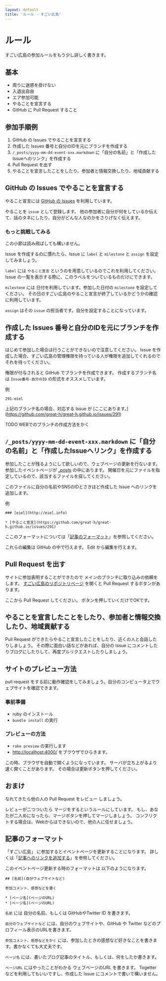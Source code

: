 ```yaml
---
layout: default
title: 'ルール - すごい広島'
---
```


# ルール

すごい広島の参加ルールをもう少し詳しく書きます。


## 基本

* 周りに迷惑を掛けない
* 入退出自由
* エア参加可能
* やることを宣言する
* GitHub に Pull Request すること


## 参加手順例

1. GitHub の Issues  でやることを宣言する
2. 作成した Issues 番号と自分のIDを元にブランチを作成する
3. `/_posts/yyyy-mm-dd-event-xxx.markdown` に「自分の名前」と「作成したIssueへのリンク」を作成する
4. Pull Request を出す
5. やることを宣言したことをしたり、参加者と情報交換したり、地域貢献する


## GitHub の Issues でやることを宣言する

やること宣言には [GitHub の Issues](https://github.com/great-h/great-h.github.io/issues?state=open) を利用しています。

やることを `issue` として登録します。
他の参加者に自分が何をしているか伝えて、話のタネにしたり、自分がどんな人なのかをさりげなく伝えます。


### もっと挑戦してみる

この小節は読み飛ばしても構いません。

Issue を作成するのに慣れたら、Issue に `label` と `milestone` と `assign` を設定してみましょう。

`label` には `やること宣言` というのを用意しているのでこれを利用してください。
Issue の一覧を表示する際に、このラベルをついているものだけにできます。

`milestone` には 日付を利用しています。参加した日付の `milestone` を設定してください。
その日のすごい広島のやること宣言が終了しているかどうかの確認に利用しています。

`assign` はその `issue` の担当者です。自分を設定することになっています。


## 作成した Issues 番号と自分のIDを元にブランチを作成する

はじめて参加した場合は行うことができないので注意してください。
Issue を作成した場合、すごい広島の管理権限を持っている人が権限を追加してくれるのでそれを待ってください。

権限が付与されると GitHub でブランチを作成できます。
作成するブランチ名は `Issue番号-自分のID` の形式をオススメしています。

例

```
291-eiel
```

上記のブランチ名の場合、対応する Issue が [ここにあります。] (https://github.com/great-h/great-h.github.io/issues/291)

TODO WEBでのブランチの作成方法をかく

## `/_posts/yyyy-mm-dd-event-xxx.markdown` に「自分の名前」と「作成したIssueへリンク」を作成する

参加したことが残るようにして欲しいので、ウェブページの更新を行ないます。
参加したイベントページが [_posts](https://github.com/great-h/great-h.github.io/tree/master/_posts) の中にあります。
開催日を元にファイルを指定しているので、該当するファイルを探してください。

このファイルに自分の名前やSNSのIDとさきほど作成した Issue へのリンクを追加します。

例

```
### [eiel](http://eiel.info)

* [やること宣言](https://github.com/great-h/great-h.github.io/issues/291)

```

ここのフォーマットについては「[記事のフォーマット](#記事のフォーマット)」を参照してください。

これらの編集は GitHub の中で行えます。
Edit から編集を行えます。


## Pull Request を出す

サイトに参加表明することができたので メインのブランチに取り込みの依頼をします。
[すごい広島のリポジトリページ](https://github.com/great-h/great-h.github.io) を開くと Pull Request するボタンがあります。

ここから Pull Request してください。
ボタンを押していくだけでOKです。


## やることを宣言したことをしたり、参加者と情報交換したり、地域貢献する

Pull Request ができたらやること宣言したことをしたり、近くの人と会話したりしましょう。
その際に面白い話などがあれば、自分の Issue にコメントしたりブログにしたりして、再度プルリクエストしたりしましょう。

## サイトのプレビュー方法

pull request をする前に動作確認をしてみましょう。自分のコンピュータ上でウェブサイトを確認できます。

### 事前準備

* ruby のインストール
* `bundle install` の実行

### プレビューの方法

* `rake preview` の実行します
* [http://localhost:4000/](http://localhost:4000/) をブラウザでひらきます。

この時、ブラウザを自動で開くようになっています。
サーバが立ち上がるより速く開くことがあります。
その場合は更新ボタンを押してください。


## おまけ

なれてきたら他の人の Pull Request をレビュー しましょう。

レビューが二つついたら マージをするというルールにしています。
もし、あなたが二人めになったら、マージボタンを押してマージしましょう。
コンフリクトする場合は、Webからはできないので、他の人に任せましょう。


<h2 id="記事のフォーマット">記事のフォーマット</h2>

「すごい広島」 に参加するとイベントページを更新することになります。
詳しくは「[記事へのリンクを追加する](#記事へのリンクを追加する)」を参照してください。

このイベントページ更新する時のフォーマットは 以下のようになります。

```
## [名前](自分ウェブサイトなど)

参加コメント、感想などを書く

* [ページ名](ページのURL)
* [ページ名](ページのURL)
```

`名前` には 自分の名前、もしくは GitHubやTwitter ID を書きます。

`自分のウェブサイトなど` には、自分のウェブサイトや、GitHub や Twitter などのプロフィール表示のURLを書きます。

`参加コメント、感想などをかく` には、参加したときの感想など好きなことを書きます。書かなくても大丈夫です。

`ページ名` には、書いたブログ記事のタイトル、もしくは、何をしたか書きます。

`ページURL` にはやったことがわかる ウェブページのURL を書きます。
Togetter などを利用してもいいですし、作成した Issue にコメントで書いて構いません。
